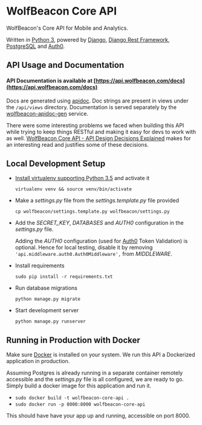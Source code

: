 # WolfBeacon Core API

WolfBeacon's Core API for Mobile and Analytics.

Written in [Python 3](https://www.python.org/downloads/release/python-352/), powered by [Django](https://www.djangoproject.com/), [Django Rest Framework](http://www.django-rest-framework.org/), [PostgreSQL](https://www.postgresql.org/) and [Auth0](https://auth0.com).

## API Usage and Documentation

#### API Documentation is available at [https://api.wolfbeacon.com/docs](https://api.wolfbeacon.com/docs)

Docs are generated using [apidoc](http://apidocjs.com/). Doc strings are present in views under the `/api/views` directory. Documentation is served separately by the [wolfbeacon-apidoc-gen](https://github.com/wolfbeacon/wolfbeacon-apidoc-gen) service.

There were some interesting problems we faced when building this API while trying to keep things RESTful and making it easy for devs to work with as well. [WolfBeacon Core API - API Design Decisions Explained](https://github.com/wolfbeacon/wolfbeacon-core-api/wiki/API-Design-Decisions-Explained) makes for an interesting read and justifies some of these decisions.


## Local Development Setup

* [Install virtualenv supporting Python 3.5](https://stackoverflow.com/questions/29934032/virtualenv-python-3-ubuntu-14-04-64-bit) and activate it

  `virtualenv venv && source venv/bin/activate`
* Make a *settings.py* file from the *settings.template.py* file provided

  `cp wolfbeacon/settings.template.py wolfbeacon/settings.py`

* Add the *SECRET_KEY*, *DATABASES* and *AUTH0* configuration in the *settings.py* file.

  Adding the *AUTH0* configuration (used for [Auth0](https://auth0.com) Token Validation) is optional. Hence for local testing, disable it by removing `'api.middleware.auth0.Auth0Middleware',` from *MIDDLEWARE*.

* Install requirements

  `sudo pip install -r requirements.txt`

* Run database migrations

  `python manage.py migrate`

* Start development server

  `python manage.py runserver`


## Running in Production with Docker

Make sure [Docker](https://docs.docker.com/engine/installation/) is installed on your system. We run this API a Dockerized application in production.

Assuming Postgres is already running in a separate container remotely accessible and the *settings.py* file is all configured, we are ready to go. Simply build a docker image for this application and run it.

* `sudo docker build -t wolfbeacon-core-api .`
* `sudo docker run -p 8000:8000 wolfbeacon-core-api`

This should have have your app up and running, accessible on port 8000.

